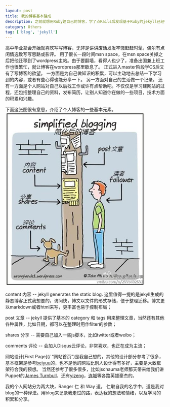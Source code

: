 ```yaml
---
layout: post
title: 我的博客基本建成
description: 之前就想用Ruby建自己的博客，学了点Rails后发现基于Ruby的jekyll已经很好地和github融合了，而且成为了一种主流。于是经过1个月的陆陆续续参考修改，就基本建成了我的个人网站。
category: Others
tag: ['blog', 'jekyll']
---
```


高中毕业拿会开始就喜欢写写博客，无非是讲讲废话发发牢骚赶赶时髦，偶尔有点闲情逸致写写思路或影评。
用了很长一段时间msn space，在msn space关掉之后把他迁移到了wordpress主站。由于要翻墙，看得人也少了，准备出国兼上班工作也很繁忙，就让博客在wordpress那里歇息了。
正式进入master阶段学CS后又有了写博客的欲望。
一方面是为自己做知识的积累，可以主动地去总结一下学习到的内容，或者有些心得也能分享一下。
另一方面对自己的生活做一个记录。
还有一方面是个人网站对自己以后找工作或许有点帮助吧。不仅仅是学习建网站的过程，还包括整理自己的资料，发布简历，让别人知道你在做的一些项目，技术方面的积累和兴趣。



下面这张图很有意思，介绍了个人博客的一些基本元素。
![Simplified Blogging](/images/blogsetup/simplifiedBlog.jpg)

content  内容 -- jekyll generates the static blog. 这里值得一提的是jekyll生成的静态博客正式我想要的，访问快，博文以文件的形式存储，便于整理迁移。博文更以markdown或者html来写，更丰富也易于控制布局；

post     文章 -- jekyll 提供了基本的 category 和 tags 用来整理文章，当然还有其他各种属性，比如日期，都可以在整理时用作filter的参数；

shares   分享 -- 需要自己加入一些js脚本，比如twitter或者weibo；

comments 评论 -- 会加入Disqus云评论，非常喜欢，也正在成为主流；


网站设计[First Page](/ “网站首页”)是我自己想的，其他的设计部分参考了很多，基本框架是参考[beiyuu](http://beiyuu.com/ "一个豆瓣员工")的，也不是他的网站比别人设计得有多好，主要是大致框架符合我的预想。
当然还参考了很多很多，比如jschauma老师那天带来给我们讲Puppet的[James Turnbull](http://www.kartar.net/about.html "kartar.net")，还有[yizeng](http://yizeng.me/ "yizeng")，[连城](http://blog.liancheng.info/, "blog.liancheng.info")等各路英雄豪杰的。


我的个人网站分为两大块，Ranger 仁 和 Way 道。
仁取自我的名字中，道是我对blog的一种译法。用blog来记录我走过的路，表达我的想法和情绪，以及学习的积累和分享。
